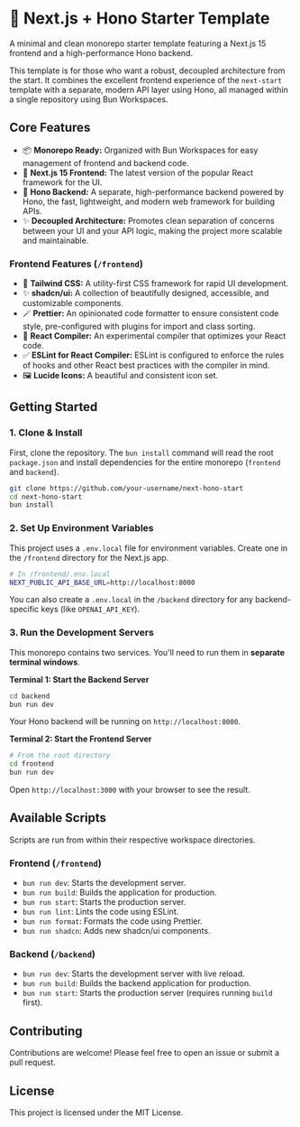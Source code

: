 # 🚀 Next.js + Hono Starter Template

A minimal and clean monorepo starter template featuring a Next.js 15 frontend and a high-performance Hono backend.

This template is for those who want a robust, decoupled architecture from the start. It combines the excellent frontend experience of the `next-start` template with a separate, modern API layer using Hono, all managed within a single repository using Bun Workspaces.

## Core Features

- 📦 **Monorepo Ready:** Organized with Bun Workspaces for easy management of frontend and backend code.
- 🚀 **Next.js 15 Frontend:** The latest version of the popular React framework for the UI.
- 🚄 **Hono Backend:** A separate, high-performance backend powered by Hono, the fast, lightweight, and modern web framework for building APIs.
- ✨ **Decoupled Architecture:** Promotes clean separation of concerns between your UI and your API logic, making the project more scalable and maintainable.

### Frontend Features (`/frontend`)

- 🎨 **Tailwind CSS:** A utility-first CSS framework for rapid UI development.
- ✨ **shadcn/ui:** A collection of beautifully designed, accessible, and customizable components.
- 🪄 **Prettier:** An opinionated code formatter to ensure consistent code style, pre-configured with plugins for import and class sorting.
- 🤖 **React Compiler:** An experimental compiler that optimizes your React code.
- ✅ **ESLint for React Compiler:** ESLint is configured to enforce the rules of hooks and other React best practices with the compiler in mind.
- 🖼️ **Lucide Icons:** A beautiful and consistent icon set.

## Getting Started

### 1. Clone & Install

First, clone the repository. The `bun install` command will read the root `package.json` and install dependencies for the entire monorepo (`frontend` and `backend`).

```bash
git clone https://github.com/your-username/next-hono-start
cd next-hono-start
bun install
```

### 2. Set Up Environment Variables

This project uses a `.env.local` file for environment variables. Create one in the `/frontend` directory for the Next.js app.

```bash
# In /frontend/.env.local
NEXT_PUBLIC_API_BASE_URL=http://localhost:8000
```

You can also create a `.env.local` in the `/backend` directory for any backend-specific keys (like `OPENAI_API_KEY`).

### 3. Run the Development Servers

This monorepo contains two services. You'll need to run them in **separate terminal windows**.

**Terminal 1: Start the Backend Server**

```bash
cd backend
bun run dev
```

Your Hono backend will be running on `http://localhost:8000`.

**Terminal 2: Start the Frontend Server**

```bash
# From the root directory
cd frontend
bun run dev
```

Open `http://localhost:3000` with your browser to see the result.

## Available Scripts

Scripts are run from within their respective workspace directories.

### Frontend (`/frontend`)

- `bun run dev`: Starts the development server.
- `bun run build`: Builds the application for production.
- `bun run start`: Starts the production server.
- `bun run lint`: Lints the code using ESLint.
- `bun run format`: Formats the code using Prettier.
- `bun run shadcn`: Adds new shadcn/ui components.

### Backend (`/backend`)

- `bun run dev`: Starts the development server with live reload.
- `bun run build`: Builds the backend application for production.
- `bun run start`: Starts the production server (requires running `build` first).

## Contributing

Contributions are welcome! Please feel free to open an issue or submit a pull request.

## License

This project is licensed under the MIT License.
